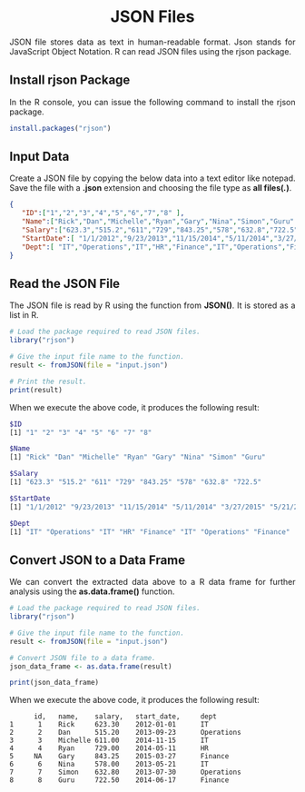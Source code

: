 <div align='justify'>

# <div align='center'>JSON Files</div>

JSON file stores data as text in human-readable format. Json stands for JavaScript Object Notation. R can read JSON files using the rjson package.

## Install rjson Package

In the R console, you can issue the following command to install the rjson package.

```r
install.packages("rjson")
```

## Input Data

Create a JSON file by copying the below data into a text editor like notepad. Save the file with a **.json** extension and choosing the file type as **all files(*.*)**.

```json
{ 
   "ID":["1","2","3","4","5","6","7","8" ],
   "Name":["Rick","Dan","Michelle","Ryan","Gary","Nina","Simon","Guru" ],
   "Salary":["623.3","515.2","611","729","843.25","578","632.8","722.5" ],
   "StartDate":[ "1/1/2012","9/23/2013","11/15/2014","5/11/2014","3/27/2015","5/21/2013","7/30/2013","6/17/2014"],
   "Dept":[ "IT","Operations","IT","HR","Finance","IT","Operations","Finance"]
}
```

## Read the JSON File

The JSON file is read by R using the function from **JSON()**. It is stored as a list in R.

```r
# Load the package required to read JSON files.
library("rjson")

# Give the input file name to the function.
result <- fromJSON(file = "input.json")

# Print the result.
print(result)
```

When we execute the above code, it produces the following result:

```bash
$ID
[1] "1" "2" "3" "4" "5" "6" "7" "8"

$Name
[1] "Rick" "Dan" "Michelle" "Ryan" "Gary" "Nina" "Simon" "Guru"

$Salary
[1] "623.3" "515.2" "611" "729" "843.25" "578" "632.8" "722.5"

$StartDate
[1] "1/1/2012" "9/23/2013" "11/15/2014" "5/11/2014" "3/27/2015" "5/21/2013" "7/30/2013"  "6/17/2014"

$Dept
[1] "IT" "Operations" "IT" "HR" "Finance" "IT" "Operations" "Finance"
```

## Convert JSON to a Data Frame

We can convert the extracted data above to a R data frame for further analysis using the **as.data.frame()** function.

```r
# Load the package required to read JSON files.
library("rjson")

# Give the input file name to the function.
result <- fromJSON(file = "input.json")

# Convert JSON file to a data frame.
json_data_frame <- as.data.frame(result)

print(json_data_frame)
```

When we execute the above code, it produces the following result:

```
      id,   name,    salary,   start_date,     dept
1      1    Rick     623.30    2012-01-01      IT
2      2    Dan      515.20    2013-09-23      Operations
3      3    Michelle 611.00    2014-11-15      IT
4      4    Ryan     729.00    2014-05-11      HR
5     NA    Gary     843.25    2015-03-27      Finance
6      6    Nina     578.00    2013-05-21      IT
7      7    Simon    632.80    2013-07-30      Operations
8      8    Guru     722.50    2014-06-17      Finance
```

</div>
